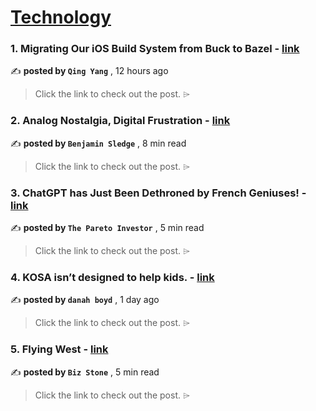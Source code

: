 
<h1><a href=https://medium.com/tag/technology/recommended target="_blank" rel="noopener noreferrer">Technology</a></h1>
<h3>1. Migrating Our iOS Build System from Buck to Bazel - <a href=https://medium.com/airbnb-engineering/migrating-our-ios-build-system-from-buck-to-bazel-ddd6f3f25aa3?source=tag_recommended_feed---------0-84----------technology----------13dce6cc_a8c5_40cd_94bc_8fc718e104f1------- target="_blank" rel="noopener noreferrer">link</a></h3>

✍️ **posted by `Qing Yang`** <date> , 12 hours ago</date>

<blockquote>Click the link to check out the post. ⌲</blockquote>

<h3>2. Analog Nostalgia, Digital Frustration - <a href=https://medium.com/the-panopticon-publication/analog-nostalgia-digital-frustration-bea7ade69dbb?source=tag_recommended_feed---------1-107----------technology----------13dce6cc_a8c5_40cd_94bc_8fc718e104f1------- target="_blank" rel="noopener noreferrer">link</a></h3>

✍️ **posted by `Benjamin Sledge`** <date> , 8 min read</date>

<blockquote>Click the link to check out the post. ⌲</blockquote>

<h3>3. ChatGPT has Just Been Dethroned by French Geniuses! - <a href=https://medium.com/@pareto_investor/chatgpt-has-just-been-dethroned-by-french-geniuses-bcee41843775?source=tag_recommended_feed---------2-85----------technology----------13dce6cc_a8c5_40cd_94bc_8fc718e104f1------- target="_blank" rel="noopener noreferrer">link</a></h3>

✍️ **posted by `The Pareto Investor`** <date> , 5 min read</date>

<blockquote>Click the link to check out the post. ⌲</blockquote>

<h3>4. KOSA isn’t designed to help kids. - <a href=https://medium.com/@zephoria/kosa-isnt-designed-to-help-kids-335ab57cddae?source=tag_recommended_feed---------3-84----------technology----------13dce6cc_a8c5_40cd_94bc_8fc718e104f1------- target="_blank" rel="noopener noreferrer">link</a></h3>

✍️ **posted by `danah boyd`** <date> , 1 day ago</date>

<blockquote>Click the link to check out the post. ⌲</blockquote>

<h3>5. Flying West - <a href=https://medium.com/@biz/flying-west-07e8a74f6151?source=tag_recommended_feed---------4-107----------technology----------13dce6cc_a8c5_40cd_94bc_8fc718e104f1------- target="_blank" rel="noopener noreferrer">link</a></h3>

✍️ **posted by `Biz Stone`** <date> , 5 min read</date>

<blockquote>Click the link to check out the post. ⌲</blockquote>

